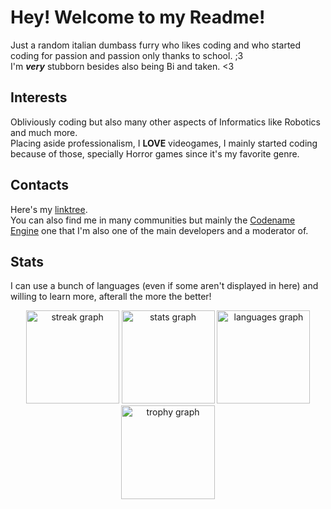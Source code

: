 # Hey! Welcome to my Readme!
Just a random italian dumbass furry who likes coding and who started coding for passion and passion only thanks to school. ;3<br/>
I'm ***very*** stubborn besides also being Bi and taken. <3

## Interests
Obliviously coding but also many other aspects of Informatics like Robotics and much more.<br/>
Placing aside professionalism, I **LOVE** videogames, I mainly started coding because of those, specially Horror games since it's my favorite genre.

## Contacts
Here's my [linktree](https://linktr.ee/just_nex).<br/>
You can also find me in many communities but mainly the [Codename Engine](https://github.com/FNF-CNE-Devs) one that I'm also one of the main developers and a moderator of.

## Stats
I can use a bunch of languages (even if some aren't displayed in here) and willing to learn more, afterall the more the better!<br/>
<div align="center">
  <img src="https://streak-stats.demolab.com?user=NexIsDumb&locale=en&mode=daily&theme=dark&hide_border=false&border_radius=5&order=3" height="149" alt="streak graph"  />
  <img src="https://github-readme-stats.vercel.app/api?username=NexIsDumb&hide_title=true&hide_rank=true&show_icons=true&include_all_commits=true&count_private=true&disable_animations=false&theme=dark&locale=en&hide_border=false&order=1" height="149" alt="stats graph"  />
  <img src="https://github-readme-stats.vercel.app/api/top-langs?username=NexIsDumb&locale=en&hide_title=false&layout=compact&card_width=320&langs_count=5&theme=dark&hide_border=false&order=2" height="149" alt="languages graph"  />
  <img src="https://github-profile-trophy.vercel.app?username=NexIsDumb&theme=darkhub&column=-1&row=1&margin-w=8&margin-h=8&no-bg=false&no-frame=false&order=4" height="150" alt="trophy graph"  />
</div>
